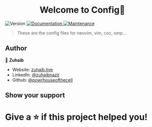 <h1 align="center">Welcome to Config👋</h1>
<p>
  <img alt="Version" src="https://img.shields.io/badge/version-1.0.0-blue.svg?cacheSeconds=2592000" />
  <a href="https://github.com/powrhouseofthecell/configs#readme" target="_blank">
    <img alt="Documentation" src="https://img.shields.io/badge/documentation-yes-brightgreen.svg" />
  </a>
  <a href="https://github.com/powrhouseofthecell/configs/graphs/commit-activity" target="_blank">
    <img alt="Maintenance" src="https://img.shields.io/badge/Maintained%3F-yes-green.svg" />
  </a>
</p>

> These are the config files for neovim, vim, coc, omp...

## Author

👤 **Zuhaib**

-  Website: [zuhaib.live](https://zuhaib.live)
-  LinkedIn: [@zuhaibnazir](https://linkedin.com/in/zuhaibnazir)
-  Github: [@powrhouseofthecell](https://github.com/powrhouseofthecell)

## Show your support

# Give a ⭐️ if this project helped you!
